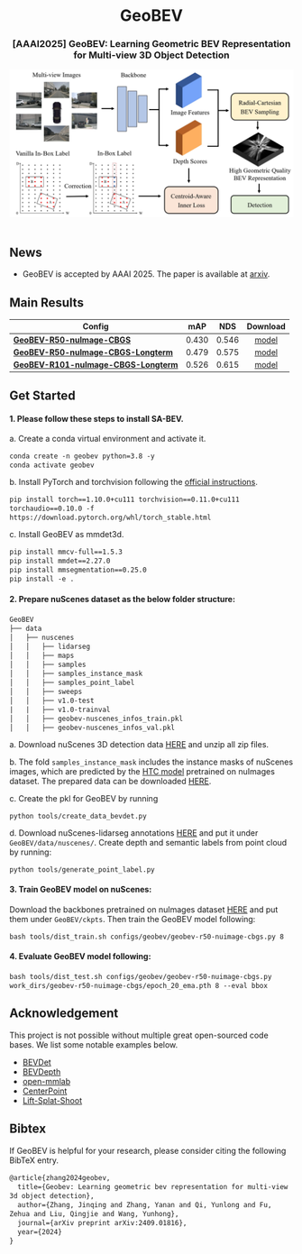 <div align="center">
<h1>GeoBEV</h1>
<h3>[AAAI2025] GeoBEV: Learning Geometric BEV Representation for Multi-view 3D Object Detection</h3>
</div>



<div align="center">
  <img src="resources/geobev.png" width="800"/>
</div><br/>

## News

- GeoBEV is accepted by AAAI 2025. The paper is available at [arxiv](https://arxiv.org/abs/2409.01816).

## Main Results

| Config                                                          | mAP   | NDS  | Download |
| --------------------------------------------------------------- | :----: | :----: | :---: |
| [**GeoBEV-R50-nuImage-CBGS**](configs/geobev/geobev-r50-nuimage-cbgs.py)     | 0.430  | 0.546 | [model](https://drive.google.com/drive/folders/1VcWBwf_mjrCLTQazl7QdS6AGjnW6ALaA?usp=sharing) |
| [**GeoBEV-R50-nuImage-CBGS-Longterm**](configs/geobev/geobev-r50-nuimage-cbgs-longterm.py)  | 0.479  | 0.575 | [model](https://drive.google.com/drive/folders/1VcWBwf_mjrCLTQazl7QdS6AGjnW6ALaA?usp=sharing) |
| [**GeoBEV-R101-nuImage-CBGS-Longterm**](configs/geobev/geobev-r101-nuimage-cbgs-longterm.py)| 0.526  | 0.615 | [model](https://drive.google.com/drive/folders/1VcWBwf_mjrCLTQazl7QdS6AGjnW6ALaA?usp=sharing) |


## Get Started

#### 1. Please follow these steps to install SA-BEV.

a. Create a conda virtual environment and activate it.
```shell
conda create -n geobev python=3.8 -y
conda activate geobev
```

b. Install PyTorch and torchvision following the [official instructions](https://pytorch.org/).
```shell
pip install torch==1.10.0+cu111 torchvision==0.11.0+cu111 torchaudio==0.10.0 -f https://download.pytorch.org/whl/torch_stable.html
```

c. Install GeoBEV as mmdet3d.
```shell
pip install mmcv-full==1.5.3
pip install mmdet==2.27.0
pip install mmsegmentation==0.25.0
pip install -e .
```

#### 2. Prepare nuScenes dataset as the below folder structure:

```
GeoBEV
├── data
│   ├── nuscenes
│   │   ├── lidarseg
│   │   ├── maps
│   │   ├── samples
│   │   ├── samples_instance_mask
│   │   ├── samples_point_label
│   │   ├── sweeps
│   │   ├── v1.0-test
|   |   ├── v1.0-trainval
│   │   ├── geobev-nuscenes_infos_train.pkl
│   │   ├── geobev-nuscenes_infos_val.pkl
```
a. Download nuScenes 3D detection data [HERE](https://www.nuscenes.org/download) and unzip all zip files.


b. The fold `samples_instance_mask`  includes the instance masks of nuScenes images, which are predicted by the [HTC model](configs/nuimages/htc_x101_64x4d_fpn_dconv_c3-c5_coco-20e_16x1_20e_nuim.py) pretrained on nuImages dataset. The prepared data can be downloaded [HERE](https://drive.google.com/drive/folders/1VcWBwf_mjrCLTQazl7QdS6AGjnW6ALaA?usp=sharing).

c. Create the pkl for GeoBEV by running
```shell
python tools/create_data_bevdet.py
```

d. Download nuScenes-lidarseg annotations [HERE](https://www.nuscenes.org/download) and put it under `GeoBEV/data/nuscenes/`. Create depth and semantic labels from point cloud by running:
```shell
python tools/generate_point_label.py
```

#### 3. Train GeoBEV model on nuScenes:
Download the backbones pretrained on nuImages dataset [HERE](https://drive.google.com/drive/folders/1VcWBwf_mjrCLTQazl7QdS6AGjnW6ALaA?usp=sharing) and put them under `GeoBEV/ckpts`. Then train the GeoBEV model following:
```shell
bash tools/dist_train.sh configs/geobev/geobev-r50-nuimage-cbgs.py 8
```
#### 4. Evaluate GeoBEV model following:
```shell
bash tools/dist_test.sh configs/geobev/geobev-r50-nuimage-cbgs.py work_dirs/geobev-r50-nuimage-cbgs/epoch_20_ema.pth 8 --eval bbox
```
## Acknowledgement

This project is not possible without multiple great open-sourced code bases. We list some notable examples below.

- [BEVDet](https://github.com/HuangJunJie2017/BEVDet)
- [BEVDepth](https://github.com/Megvii-BaseDetection/BEVDepth)
- [open-mmlab](https://github.com/open-mmlab)
- [CenterPoint](https://github.com/tianweiy/CenterPoint)
- [Lift-Splat-Shoot](https://github.com/nv-tlabs/lift-splat-shoot)

## Bibtex

If GeoBEV is helpful for your research, please consider citing the following BibTeX entry.
```
@article{zhang2024geobev,
  title={Geobev: Learning geometric bev representation for multi-view 3d object detection},
  author={Zhang, Jinqing and Zhang, Yanan and Qi, Yunlong and Fu, Zehua and Liu, Qingjie and Wang, Yunhong},
  journal={arXiv preprint arXiv:2409.01816},
  year={2024}
}
```